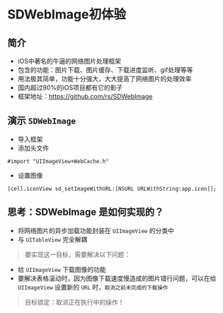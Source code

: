 # SDWebImage初体验

## 简介

* iOS中著名的牛逼的网络图片处理框架
* 包含的功能：图片下载、图片缓存、下载进度监听、gif处理等等
* 用法极其简单，功能十分强大，大大提高了网络图片的处理效率
* 国内超过90%的iOS项目都有它的影子
* 框架地址：https://github.com/rs/SDWebImage

## 演示 `SDWebImage`

* 导入框架
* 添加头文件

```objc
#import "UIImageView+WebCache.h"
```

* 设置图像

```objc
[cell.iconView sd_setImageWithURL:[NSURL URLWithString:app.icon]];
```

## 思考：SDWebImage 是如何实现的？

* 将网络图片的异步加载功能封装在 `UIImageView` 的分类中
* 与 `UITableView` 完全解耦

> 要实现这一目标，需要解决以下问题：

* 给 `UIImageView` 下载图像的功能
* 要解决表格滚动时，因为图像下载速度慢造成的图片错行问题，可以在给 `UIImageView` 设置新的 `URL` 时，`取消之前未完成的下载操作`

> 目标锁定：取消正在执行中的操作！

